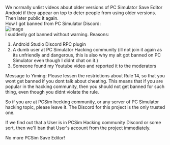 We normally unlist videos about older versions of PC Simulator Save Editor Android if they appear on top to deter people from using older versions. Then later public it again.<br>
How I got banned from PC Simulator Discord:<br>
![image](https://github.com/user-attachments/assets/bc8d4c38-cb67-4bdb-8ed7-c713836aa316)<br>
I suddenly got banned without warning.
Reasons:
1. Android Studio Discord RPC plugin
2. A dumb user at PC Simulator Hacking community (ill not join it again as its unfriendly and dangerous, this is also why my alt got banned on PC Simulator even though I didnt chat on it.)
3. Someone found my Youtube video and reported it to the moderators

Message to Yiming:
Please lessen the restrictions about Rule 14, so that you wont get banned if you dont talk about cheating. This means that if you are popular in the hacking community, then you should not get banned for such thing, even though you didnt violate the rule.

So if you are at PCSim hecking community, or any server of PC Simulator hacking topic, please leave it. The Discord for this project is the only trusted one.

If we find out that a User is in PCSim Hacking community Discord or some sort, then we'll ban that User's account from the project immediately.

No more PCSim Save Editor!
